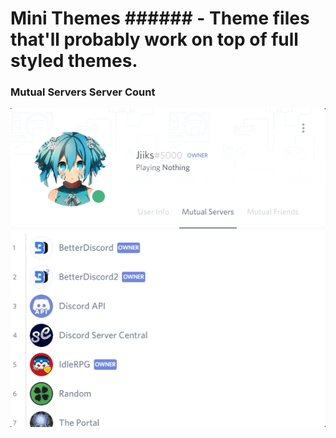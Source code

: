 # Mini Themes ###### - Theme files that'll probably work on top of full styled themes.


### Mutual Servers Server Count

![alt text](https://raw.githubusercontent.com/mrmaple240/theme-preview-images/master/Discord_2017-04-27_21-49-10.png "Mutual Servers Server count preview")

